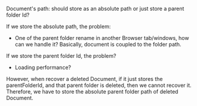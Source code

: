 Document's path: should store as an absolute path or just store a parent folder Id?

If we store the absolute path, the problem:
- One of the parent folder rename in another Browser tab/windows, how can we handle it? Basically, document is coupled to the folder path.

If we store the parent folder Id, the problem?
- Loading performance?

However, when recover a deleted Document, if it just stores the parentFolderId, and that parent folder is deleted, then we cannot recover it.
Therefore, we have to store the absolute parent folder path of deleted Document.
